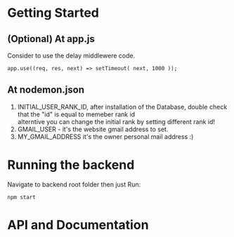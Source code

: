 # Getting Started

## (Optional) At app.js
  Consider to use the delay middlewere code.
  ```
  app.use((req, res, next) => setTimeout( next, 1000 ));
  ```

## At nodemon.json
1. INITIAL_USER_RANK_ID, after installation of the Database, double check that the "id" is equal to memeber rank id  
alterntive you can change the initial rank by setting different rank id!
2. GMAIL_USER - it's the website gmail address to set.
3. MY_GMAIL_ADDRESS it's the owner personal mail address :)

# Running the backend
Navigate to backend root folder then just Run:
```
npm start
```

# API and Documentation
